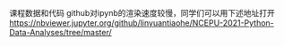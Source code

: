 课程数据和代码
github对ipynb的渲染速度较慢，同学们可以用下述地址打开
https://nbviewer.jupyter.org/github/linyuantiaohe/NCEPU-2021-Python-Data-Analyses/tree/master/
